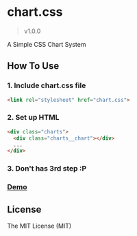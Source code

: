 # chart.css

> v1.0.0

A Simple CSS Chart System

## How To Use

### 1. Include chart.css file

```html
<link rel="stylesheet" href="chart.css">
```

### 2. Set up HTML

```html
<div class="charts">
  <div class="charts__chart"></div>
  ...
</div>
```

### 3. Don't has 3rd step :P

### [Demo](http://theus.github.io/chart.css/)

## License

The MIT License (MIT)